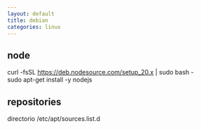 ```yaml
---
layout: default
title: debian
categories: linux
---
```

## node
curl -fsSL https://deb.nodesource.com/setup_20.x | sudo bash -  
sudo apt-get install -y nodejs  

## repositories
directorio /etc/apt/sources.list.d  
